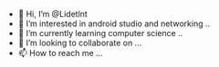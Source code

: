 - 👋 Hi, I’m @Lidetlnt 
- 👀 I’m interested in android studio and networking ..
- 🌱 I’m currently learning computer science ..
- 💞️ I’m looking to collaborate on ...
- 📫 How to reach me ...

<!---
Lidetlnt/Lidetlnt is a ✨ special ✨ repository because its `README.md` (this file) appears on your GitHub profile.
You can click the Preview link to take a look at your changes.
--->
